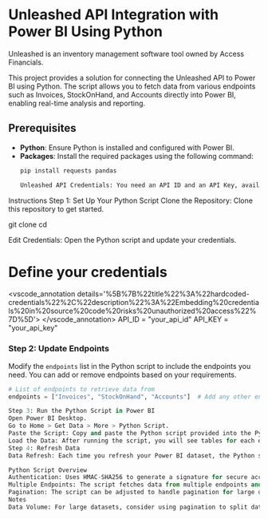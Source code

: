 # Unleashed API Integration with Power BI Using Python

Unleashed is an inventory management software tool owned by Access Financials.

This project provides a solution for connecting the Unleashed API to Power BI using Python. The script allows you to fetch data from various endpoints such as Invoices, StockOnHand, and Accounts directly into Power BI, enabling real-time analysis and reporting.

## Prerequisites

- **Python**: Ensure Python is installed and configured with Power BI.
- **Packages**: Install the required packages using the following command:
  ```sh
  pip install requests pandas

  Unleashed API Credentials: You need an API ID and an API Key, available from your Unleashed account.
Instructions
Step 1: Set Up Your Python Script
Clone the Repository: Clone this repository to get started.

git clone <repository-url>
cd <repository-directory>

Edit Credentials: Open the Python script and update your credentials.

# Define your credentials

<vscode_annotation details='%5B%7B%22title%22%3A%22hardcoded-credentials%22%2C%22description%22%3A%22Embedding%20credentials%20in%20source%20code%20risks%20unauthorized%20access%22%7D%5D'> </vscode_annotation> API_ID = "your_api_id" API_KEY = "your_api_key"


### Step 2: Update Endpoints

Modify the `endpoints` list in the Python script to include the endpoints you need. You can add or remove endpoints based on your requirements.
```python
# List of endpoints to retrieve data from
endpoints = ["Invoices", "StockOnHand", "Accounts"]  # Add any other endpoints you need

Step 3: Run the Python Script in Power BI
Open Power BI Desktop.
Go to Home > Get Data > More > Python Script.
Paste the Script: Copy and paste the Python script provided into the Python script editor in Power BI.
Load the Data: After running the script, you will see tables for each endpoint. Select and load them into Power BI for further analysis.
Step 4: Refresh Data
Data Refresh: Each time you refresh your Power BI dataset, the Python script will be executed to fetch the most recent data from the Unleashed API.

Python Script Overview
Authentication: Uses HMAC-SHA256 to generate a signature for secure access.
Multiple Endpoints: The script fetches data from multiple endpoints and stores them in separate DataFrames.
Pagination: The script can be adjusted to handle pagination for large datasets.
Notes
Data Volume: For large datasets, consider using pagination to split data into manageable chunks.